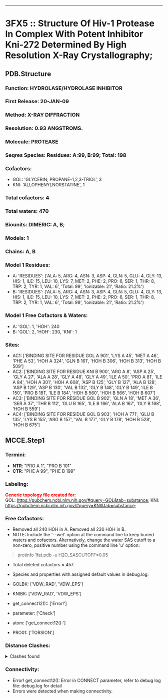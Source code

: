 ---
# 3FX5 :: Structure Of Hiv-1 Protease In Complex With Potent Inhibitor Kni-272 Determined By High Resolution X-Ray Crystallography;
## PDB.Structure
### Function: HYDROLASE/HYDROLASE INHIBITOR
### First Release: 20-JAN-09
### Method: X-RAY DIFFRACTION
### Resolution: 0.93 ANGSTROMS.
### Molecule: PROTEASE
### Seqres Species: Residues: A:99, B:99; Total: 198
### Cofactors:
  - GOL:
 'GLYCERIN; PROPANE-1,2,3-TRIOL', 3
  - KNI:
 'ALLOPHENYLNORSTATINE', 1

### Total cofactors: 4
### Total waters: 470
### Biounits: DIMERIC: A, B;
### Models: 1
### Chains: A, B
### Model 1 Residues:
  - A:
 'RESIDUES': ('ALA: 5, ARG: 4, ASN: 3, ASP: 4, GLN: 5, GLU: 4, GLY: 13, HIS: 1, ILE: 15, LEU: 10, LYS: 7, MET: 2, PHE: 2, PRO: 6, SER: 1, THR: 8, TRP: 2, TYR: 1, VAL: 6', 'Total: 99', 'Ionizable: 21',
              'Ratio: 21.2%')
  - B:
 'RESIDUES': ('ALA: 5, ARG: 4, ASN: 3, ASP: 4, GLN: 5, GLU: 4, GLY: 13, HIS: 1, ILE: 15, LEU: 10, LYS: 7, MET: 2, PHE: 2, PRO: 6, SER: 1, THR: 8, TRP: 2, TYR: 1, VAL: 6', 'Total: 99', 'Ionizable: 21',
              'Ratio: 21.2%')

### Model 1 Free Cofactors & Waters:
  - A:
 'GOL': 1, 'HOH': 240
  - B:
 'GOL': 2, 'HOH': 230, 'KNI': 1

### Sites:
  - AC1: ['BINDING SITE FOR RESIDUE GOL A 901', 'LYS A  45', 'MET A  46', 'PHE A  53', 'HOH A 324', 'GLN B 161', 'HOH B 306', 'HOH B 313', 'HOH B 509']
  - AC2: ['BINDING SITE FOR RESIDUE KNI B 900', 'ARG A   8', 'ASP A  25', 'GLY A  27', 'ALA A  28', 'GLY A  48', 'GLY A  49', 'ILE A  50', 'PRO A  81', 'ILE A  84', 'HOH A 301', 'HOH A 608', 'ASP B 125', 'GLY B 127', 'ALA B 128', 'ASP B 129', 'ASP B 130', 'VAL B 132', 'GLY B 148', 'GLY B 149', 'ILE B 150', 'PRO B 181', 'ILE B 184', 'HOH B 560', 'HOH B 566', 'HOH B 607']
  - AC3: ['BINDING SITE FOR RESIDUE GOL B 902', 'GLN A  18', 'MET A  36', 'SER A  37', 'THR B 112', 'GLU B 165', 'ILE B 166', 'ALA B 167', 'GLY B 168', 'HOH B 559']
  - AC4: ['BINDING SITE FOR RESIDUE GOL B 903', 'HOH A 771', 'GLU B 135', 'LYS B 155', 'ARG B 157', 'VAL B 177', 'GLY B 178', 'HOH B 528', 'HOH B 675']

## MCCE.Step1
### Termini:
 - <strong>NTR</strong>: "PRO A   1", "PRO B 101"
 - <strong>CTR</strong>: "PHE A  99", "PHE B 199"

### Labeling:
<strong><font color='red'>Generic topology file created for:</font></strong>  
GOL: https://pubchem.ncbi.nlm.nih.gov/#query=GOL&tab=substance; KNI: https://pubchem.ncbi.nlm.nih.gov/#query=KNI&tab=substance; 

### Free Cofactors:
  - Removed all 240 HOH in A. Removed all 230 HOH in B.
  - NOTE: Include the '--wet' option at the command line to keep buried waters and cofactors. Alternatively, change the water SAS cutoff to a non-zero, positive number using the command line 'u' option:
  > protinfo 1fat.pdb -u H2O_SASCUTOFF=0.05
  - Total deleted cofactors = 457.
  - Species and properties with assigned default values in debug.log:

  - GOLBK: ['VDW_RAD', 'VDW_EPS']

  - KNIBK: ['VDW_RAD', 'VDW_EPS']

  - get_connect12():: ['Error!']

  - parameter: ['Check']

  - atom: ['get_connect12():']

  - PRO01: ['TORSION']


### Distance Clashes:
<details><summary>Clashes found</summary>

- d= 1.53: " CA  NTR A   1" to " CB  PRO A   1"
- d= 1.45: " N   NTR A   1" to " CD  PRO A   1"
- d= 1.53: " CA  NTR B 101" to " CB  PRO B 101"
- d= 1.49: " N   NTR B 101" to " CD  PRO B 101"

</details>

### Connectivity:
  -    Error! get_connect12(): Error in CONNECT parameter, refer to debug log file: debug.log for detail
  -    Errors were detected when making connectivity.

